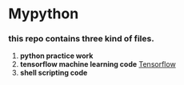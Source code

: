 # Mypython
### this repo contains three kind of files.
1. **python practice work**
2. **tensorflow machine learning code** [Tensorflow](https://www.tensorflow.org/learn)
3. **shell scripting code**

